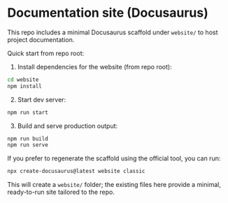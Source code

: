 # Documentation site (Docusaurus)

This repo includes a minimal Docusaurus scaffold under `website/` to host project documentation.

Quick start from repo root:

1. Install dependencies for the website (from repo root):

```bash
cd website
npm install
```

2. Start dev server:

```bash
npm run start
```

3. Build and serve production output:

```bash
npm run build
npm run serve
```

If you prefer to regenerate the scaffold using the official tool, you can run:

```bash
npx create-docusaurus@latest website classic
```

This will create a `website/` folder; the existing files here provide a minimal, ready-to-run site tailored to the repo.
